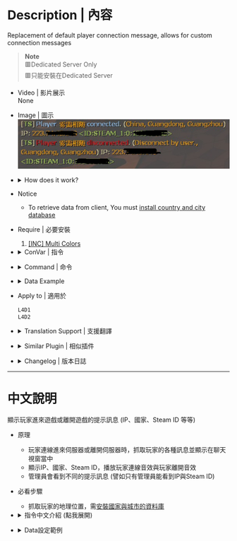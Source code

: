 # Description | 內容
Replacement of default player connection message, allows for custom connection messages

> __Note__ <br/>
🟥Dedicated Server Only<br/>
🟥只能安裝在Dedicated Server

* Video | 影片展示
<br/>None

* Image | 圖示
	<br/>![cannounce_1](image/cannounce_1.jpg)

* <details><summary>How does it work?</summary>

	* Display player connected and disconnected message
</details>

* Notice
	* To retrieve data from client, You must [install country and city database](https://github.com/fbef0102/Game-Private_Plugin/tree/main/Tutorial_%E6%95%99%E5%AD%B8%E5%8D%80/English/Server/Install_Other_File#country-and-city-database)

* Require | 必要安裝
	1. [[INC] Multi Colors](https://github.com/fbef0102/L4D1_2-Plugins/releases/tag/Multi-Colors)

* <details><summary>ConVar | 指令</summary>

	* cfg\sourcemod\cannounce.cfg
		```php
		// [1|0] if 1 then displays connect message after admin check and allows the {PLAYERTYPE} placeholder. If 0 displays connect message on client auth (earlier) and disables the {PLAYERTYPE} placeholder
		sm_ca_connectdisplaytype "1"

		// shows standard player connected message
		sm_ca_showstandard "0"

		// displays enhanced message when player connects
		sm_ca_showenhanced "1"

		// Plays a specified (sm_ca_playsoundfile) sound on player connect
		sm_ca_playsound "1"

		// Sound to play on player discconnect if sm_ca_playdiscsound = 1
		sm_ca_playdiscsoundfile "ambient\alarms\perimeter_alarm.wav"

		// Time to ignore all player join sounds on a map load
		sm_ca_mapstartnosound "30.0"

		// shows standard player discconnected message
		sm_ca_showstandarddisc "0"

		// displays enhanced message when player disconnects
		sm_ca_showenhanceddisc "1"

		// Plays a specified (sm_ca_playdiscsoundfile) sound on player discconnect
		sm_ca_playdiscsound "0"

		// Sound to play on player connect if sm_ca_playsound = 1
		sm_ca_playsoundfile "ambient\alarms\klaxon1.wav"

		// displays a different enhanced message to admin players (ADMFLAG_GENERIC)
		sm_ca_showenhancedadmins "1"
		```
</details>

* <details><summary>Command | 命令</summary>

	None
</details>

* <details><summary>Data Example</summary>

	* data\cannounce_settings.txt
		```php
		"CountryShow"
		{
			// {PLAYERNAME}: player name
			// {STEAMID}: player STEAMID
			// {PLAYERCOUNTRY}: player country name
			// {PLAYERCOUNTRYSHORT}: player country short name
			// {PLAYERCOUNTRYSHORT3}: player country another short name
			// {PLAYERCITY}: player city name
			// {PLAYERREGION}: player region name
			// {PLAYERIP}: player IP
			// {PLAYERTYPE}: player is Adm or not

			// {default}: white
			// {green}: orange
			// {olive}: green
			// {lightgreen}: lightgreen
			// {red}: red - There must be at least one player or bot in infected team，or red will turn into {green} color
			// {blue}: blue - There must be at least one player or bot in survivor team，or blue will turn into {green} color 
			// Warning: {lightgreen}、{red}、{blue}, 2 of 3 colors can not be used at the same sentence
			"messages" //display message to everyone (Non-admin)
			{
				"playerjoin"		"{default}[{olive}TS{default}] {blue}Player {green}{PLAYERNAME} {blue}connected{default}. ({green}{PLAYERCOUNTRY}{default}) {olive}<ID:{STEAMID}>"
				"playerdisc"		"{default}[{olive}TS{default}] {red}Player {green}{PLAYERNAME} {red}disconnected{default}. ({green}{DISC_REASON}{default}) {olive}<ID:{STEAMID}>"
			}
			"messages_admin" //only display message to adm
			{
				"playerjoin"		"{default}[{olive}TS{default}] {blue}Player {green}{PLAYERNAME} {blue}connected{default}. ({green}{PLAYERCOUNTRY}{default}) IP: {green}{PLAYERIP}{default} {olive}<ID:{STEAMID}>"
				"playerdisc"		"{default}[{olive}TS{default}] {red}Player {green}{PLAYERNAME} {red}disconnected{default}. ({green}{DISC_REASON}{default}) IP: {green}{PLAYERIP}{default} {olive}<ID:{STEAMID}>"
			}
		}
		```
</details>

* Apply to | 適用於
	```
	L4D1
	L4D2
	```

* <details><summary>Translation Support | 支援翻譯</summary>

	```
	English
	繁體中文
	简体中文
	Русский
	```
</details>

* <details><summary>Similar Plugin | 相似插件</summary>

	1. [l4d_playerjoining](https://github.com/fbef0102/Game-Private_Plugin/tree/main/Plugin_%E6%8F%92%E4%BB%B6/Server_伺服器/l4d_playerjoining): Informs other players when a client connects to the server and changes teams.while player joins the server
    	> 當玩家更換隊伍、連線、離開伺服器之時，通知所有玩家 (簡單版的提示)
</details>

* <details><summary>Changelog | 版本日誌</summary>

	* v2.0 (2022-12-1)
        * Remove GeoIPCity (GeoIP2 is now included with SourceMod 1.11.6703.)
		* Remove player custom message (No one cares about it!)

	* v1.9
        * Remake Code

	* v1.8
        * [Original Plugin by Arg!](https://forums.alliedmods.net/showthread.php?t=77306)
</details>

- - - -
# 中文說明
顯示玩家進來遊戲或離開遊戲的提示訊息 (IP、國家、Steam ID 等等)

* 原理
    * 玩家連線進來伺服器或離開伺服器時，抓取玩家的各種訊息並顯示在聊天視窗當中
    * 顯示IP、國家、Steam ID，播放玩家連線音效與玩家離開音效
	* 管理員會看到不同的提示訊息 (譬如只有管理員能看到IP與Steam ID)

* 必看步驟
	* 抓取玩家的地理位置，需[安裝國家與城市的資料庫](https://github.com/fbef0102/Game-Private_Plugin/tree/main/Tutorial_%E6%95%99%E5%AD%B8%E5%8D%80/Chinese_%E7%B9%81%E9%AB%94%E4%B8%AD%E6%96%87/Server/%E5%AE%89%E8%A3%9D%E5%85%B6%E4%BB%96%E6%AA%94%E6%A1%88%E6%95%99%E5%AD%B8#%E5%AE%89%E8%A3%9D%E5%9C%8B%E5%AE%B6%E8%88%87%E5%9F%8E%E5%B8%82%E7%9A%84%E8%B3%87%E6%96%99%E5%BA%AB)

* <details><summary>指令中文介紹 (點我展開)</summary>

	* cfg\sourcemod\cannounce.cfg
		```php
		// 為1時，顯示該玩家是否為管理員 (data文件必須寫入{PLAYERTYPE})
		sm_ca_connectdisplaytype "1"

		// 為1時，玩家連線進來伺服器時，顯示遊戲內建的訊息
		sm_ca_showstandard "0"

		// 為1時，玩家連線進來伺服器時，顯示各種訊息
		sm_ca_showenhanced "1"

		// 為1時，玩家連線進來伺服器時，播放音效
		sm_ca_playsound "1"

		// 玩家連線進來伺服器時所播放的音效 (路徑相對於sound資料夾)
		sm_ca_playdiscsoundfile "ambient\alarms\perimeter_alarm.wav"

		// 地圖載入後30秒內 不要播放連線音效
		sm_ca_mapstartnosound "30.0"

		// 為1時，玩家離開伺服器時，顯示遊戲內建的訊息
		sm_ca_showstandarddisc "0"

		// 為1時，玩家離開伺服器時，顯示各種訊息
		sm_ca_showenhanceddisc "1"

		// 為1時，玩家離開伺服器時，播放音效
		sm_ca_playdiscsound "0"

		// 玩家離開伺服器時所播放的音效 (路徑相對於sound資料夾)
		sm_ca_playsoundfile "ambient\alarms\klaxon1.wav"

		// 為1時，給管理員顯示不同的玩家訊息 (權限所需: ADMFLAG_GENERIC)
		// (譬如只有管理員能看到玩家的IP與Steam ID)
		sm_ca_showenhancedadmins "1"
		```
</details>

* <details><summary>Data設定範例</summary>

	* data\cannounce_settings.txt
		```php
		"CountryShow"
		{
			// {PLAYERNAME}: 玩家名稱
			// {STEAMID}: 玩家steam id
			// {PLAYERCOUNTRY}: 玩家的國家
			// {PLAYERCOUNTRYSHORT}: 玩家的國家短代號
			// {PLAYERCOUNTRYSHORT3}: 玩家的國家短代號(多一些代號)
			// {PLAYERCITY}: 玩家的城市
			// {PLAYERREGION}: 玩家的地區(省,州)
			// {PLAYERIP}: 玩家IP
			// {PLAYERTYPE}: 玩家是否為管理員

			// {default}: 白色
			// {green}: 橘色
			// {olive}: 綠色
			// {lightgreen}: 淺綠色
			// {red}: 紅色 - 特感隊伍要有人或bot在才會顯示紅色，否則顯示橘色
			// {blue}: 藍色 - 人類隊伍要有人或bot在才會顯示藍色，否則顯示橘色
			// {lightgreen}, {red}, {blue}，這三種顏色的其中兩種不可出現在同一句話裡
			"messages" //除了管理員外所有人會看到的
			{
				"playerjoin"		"{default}[{olive}TS{default}] {blue}玩家 {green}{PLAYERNAME} {blue}來了{default}. ({green}{PLAYERCOUNTRY}{default})"
				"playerdisc"		"{default}[{olive}TS{default}] {red}玩家 {green}{PLAYERNAME} {red}跑了{default}. ({green}{DISC_REASON}{default})"
			}
			"messages_admin" //管理員會看到的
			{
				"playerjoin"		"{default}[{olive}TS{default}] {blue}玩家 {green}{PLAYERNAME} {blue}來了{default}. ({green}{PLAYERCOUNTRY}{default}) IP: {green}{PLAYERIP}{default} {olive}<ID:{STEAMID}>"
				"playerdisc"		"{default}[{olive}TS{default}] {red}玩家 {green}{PLAYERNAME} {red}跑了{default}. ({green}{DISC_REASON}{default}) IP: {green}{PLAYERIP}{default} {olive}<ID:{STEAMID}>"
			}
		}
		```
</details>


